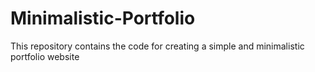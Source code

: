 # Minimalistic-Portfolio
This repository contains the code for creating a simple and minimalistic portfolio website

